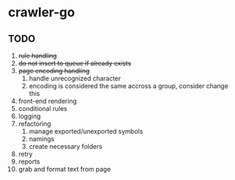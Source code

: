 # crawler-go

## TODO
1. ~~rule handling~~
2. ~~do not insert to queue if already exists~~
3. ~~page encoding handling~~
   1. handle unrecognized character
   2. encoding is considered the same accross a group, consider change this
4. front-end rendering
5. conditional rules
6. logging
7. refactoring
   1. manage exported/unexported symbols
   2. namings
   3. create necessary folders
8. retry
9. reports
10. grab and format text from page
